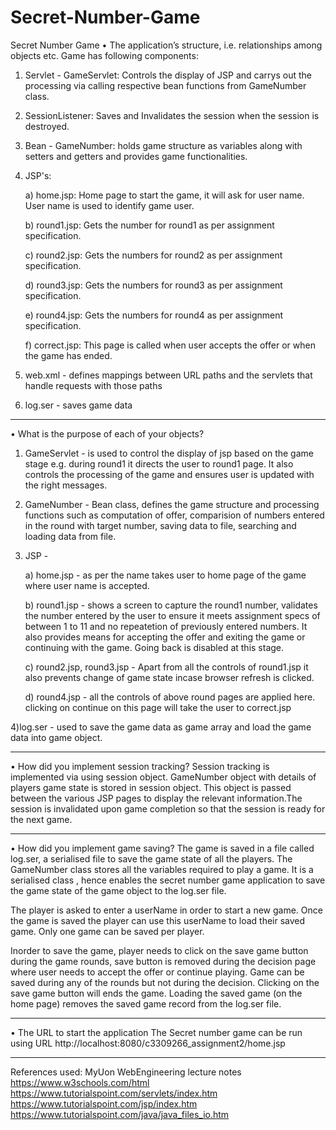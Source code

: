 # Secret-Number-Game
Secret Number Game
• The application’s structure, i.e. relationships among objects etc. 
Game has following components:
1) Servlet - GameServlet: Controls the display of JSP and carrys out the processing via calling respective bean functions from GameNumber class.
2) SessionListener: Saves and Invalidates the session when the session is destroyed.
2) Bean - GameNumber: holds game structure as variables along with setters and getters and provides game functionalities.
3) JSP's:

	a) home.jsp: Home page to start the game, it will ask for user name. User name is used to identify game user.
	
	b) round1.jsp: Gets the number for round1 as per assignment specification.
	
	c) round2.jsp: Gets the numbers for round2 as per assignment specification.
	
	d) round3.jsp: Gets the numbers for round3 as per assignment specification.
	
	e) round4.jsp: Gets the numbers for round4 as per assignment specification.
	
	f) correct.jsp: This page is called when user accepts the offer or when the game has ended.
	
4) web.xml - defines mappings between URL paths and the servlets that handle requests with those paths
5) log.ser - saves game data

************************************************************************************************************************

• What is the purpose of each of your objects? 
1) GameServlet - is used to control the display of jsp based on the game stage e.g. during round1 it directs the user to round1 page. It also controls the processing of the game and ensures user is updated with the right messages.
2) GameNumber - Bean class, defines the game structure and processing functions such as computation of offer, comparision of numbers entered in the round with target number, saving data to file, searching and loading data from file.
3) JSP -

	a) home.jsp - as per the name takes user to home page of the game where user name is accepted.
	
	b) round1.jsp - shows a screen to capture the round1 number, validates the number entered by the user to ensure it meets assignment specs of between 1 to 11 and no repeatetion of previously entered numbers. It also provides means for accepting the offer and exiting the game or continuing with the game. Going back is disabled at this stage.
	
	c) round2.jsp, round3.jsp - Apart from all the controls of round1.jsp it also prevents change of game state incase browser refresh is clicked.
	
	d) round4.jsp - all the controls of above round pages are applied here. clicking on continue on this page will take the user to correct.jsp
	
4)log.ser - used to save the game data as game array and load the game data into game object.	

************************************************************************************************************************

• How did you implement session tracking? 
Session tracking is implemented via using session object. GameNumber object with details of players game state is stored in session object. This object is passed between the various JSP pages to display the relevant information.The session is invalidated upon game completion so that the session is ready for the next game.

************************************************************************************************************************

• How did you implement game saving?
The game is saved in a file called log.ser, a serialised file to save the game state of all the players.
The GameNumber class stores all the variables required to play a game. It is a serialised class , hence enables the secret number game application to save the game state of the game object to the log.ser file.

The player is asked to enter a userName in order to start a new game. Once the game is saved the player can use this userName to load their saved game. Only one game can be saved per player.

Inorder to save the game, player needs to click on the save game button during the game rounds,  save button is removed during the decision page where user needs to accept the offer or continue playing. Game can be saved during any of the rounds but not during the decision. Clicking on the save game button will ends the game. Loading the saved game (on the home page) removes the saved game record from the log.ser file.

************************************************************************************************************************

• The URL to start the application
The Secret number game can be run using URL  http://localhost:8080/c3309266_assignment2/home.jsp

************************************************************************************************************************
References used:
MyUon WebEngineering lecture notes
https://www.w3schools.com/html
https://www.tutorialspoint.com/servlets/index.htm
https://www.tutorialspoint.com/jsp/index.htm
https://www.tutorialspoint.com/java/java_files_io.htm

